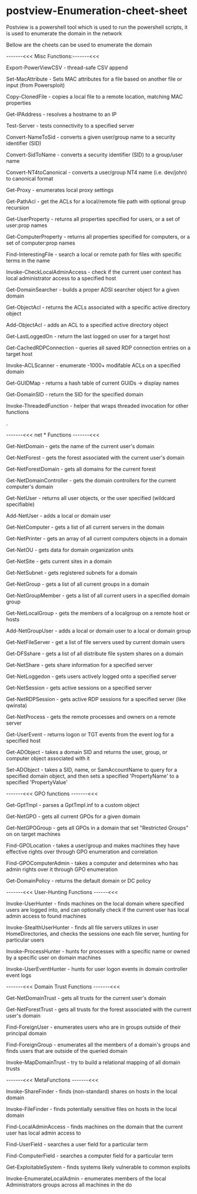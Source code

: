 # postview-Enumeration-cheet-sheet
Postview is a powershell tool which is used to run the powershell scripts, it is used to enumerate the domain in the network

Bellow are the cheets can be used to enumerate the domain

-------<<<  Misc Functions:-------<<<  

Export-PowerViewCSV             -   thread-safe CSV append

Set-MacAttribute                -   Sets MAC attributes for a file based on another file or input (from Powersploit)

Copy-ClonedFile                 -   copies a local file to a remote location, matching MAC properties

Get-IPAddress                   -   resolves a hostname to an IP

Test-Server                     -   tests connectivity to a specified server

Convert-NameToSid               -   converts a given user/group name to a security identifier (SID)

Convert-SidToName               -   converts a security identifier (SID) to a group/user name

Convert-NT4toCanonical          -   converts a user/group NT4 name (i.e. dev/john) to canonical format

Get-Proxy                       -   enumerates local proxy settings

Get-PathAcl                     -   get the ACLs for a local/remote file path with optional group recursion

Get-UserProperty                -   returns all properties specified for users, or a set of user:prop names

Get-ComputerProperty            -   returns all properties specified for computers, or a set of computer:prop names

Find-InterestingFile            -   search a local or remote path for files with specific terms in the name

Invoke-CheckLocalAdminAccess    -   check if the current user context has local administrator access to a specified host

Get-DomainSearcher              -   builds a proper ADSI searcher object for a given domain

Get-ObjectAcl                   -   returns the ACLs associated with a specific active directory object

Add-ObjectAcl                   -   adds an ACL to a specified active directory object

Get-LastLoggedOn                -   return the last logged on user for a target host

Get-CachedRDPConnection         -   queries all saved RDP connection entries on a target host

Invoke-ACLScanner               -   enumerate -1000+ modifable ACLs on a specified domain

Get-GUIDMap                     -   returns a hash table of current GUIDs -> display names

Get-DomainSID                   -   return the SID for the specified domain

Invoke-ThreadedFunction         -   helper that wraps threaded invocation for other functions

.





-------<<<  net * Functions  -------<<<  



Get-NetDomain                   -   gets the name of the current user's domain

Get-NetForest                   -   gets the forest associated with the current user's domain

Get-NetForestDomain             -   gets all domains for the current forest

Get-NetDomainController         -   gets the domain controllers for the current computer's domain

Get-NetUser                     -   returns all user objects, or the user specified (wildcard specifiable)

Add-NetUser                     -   adds a local or domain user

Get-NetComputer                 -   gets a list of all current servers in the domain

Get-NetPrinter                  -   gets an array of all current computers objects in a domain

Get-NetOU                       -   gets data for domain organization units

Get-NetSite                     -   gets current sites in a domain

Get-NetSubnet                   -   gets registered subnets for a domain

Get-NetGroup                    -   gets a list of all current groups in a domain

Get-NetGroupMember              -   gets a list of all current users in a specified domain group

Get-NetLocalGroup               -   gets the members of a localgroup on a remote host or hosts

Add-NetGroupUser                -   adds a local or domain user to a local or domain group

Get-NetFileServer               -   get a list of file servers used by current domain users

Get-DFSshare                    -   gets a list of all distribute file system shares on a domain

Get-NetShare                    -   gets share information for a specified server

Get-NetLoggedon                 -   gets users actively logged onto a specified server

Get-NetSession                  -   gets active sessions on a specified server

Get-NetRDPSession               -   gets active RDP sessions for a specified server (like qwinsta)

Get-NetProcess                  -   gets the remote processes and owners on a remote server

Get-UserEvent                   -   returns logon or TGT events from the event log for a specified host

Get-ADObject                    -   takes a domain SID and returns the user, group, or computer 
                                    object associated with it
                                    
Set-ADObject                    -   takes a SID, name, or SamAccountName to query for a specified
                                    domain object, and then sets a specified 'PropertyName' to a
                                    specified 'PropertyValue'







-------<<<  GPO functions  -------<<<  



Get-GptTmpl                     -   parses a GptTmpl.inf to a custom object

Get-NetGPO                      -   gets all current GPOs for a given domain

Get-NetGPOGroup                 -   gets all GPOs in a domain that set "Restricted Groups" 
                                    on on target machines
                                    
Find-GPOLocation                -   takes a user/group and makes machines they have effective
                                    rights over through GPO enumeration and correlation
                                    
Find-GPOComputerAdmin           -   takes a computer and determines who has admin rights over it
                                    through GPO enumeration
                                    
Get-DomainPolicy                -   returns the default domain or DC policy






-------<<<  User-Hunting Functions  ------<<<  



Invoke-UserHunter               -   finds machines on the local domain where specified users are logged into, and can optionally check if the current user has local admin access to found machines

Invoke-StealthUserHunter        -   finds all file servers utilizes in user HomeDirectories, and checks the sessions one each file server, hunting for particular users

Invoke-ProcessHunter            -   hunts for processes with a specific name or owned by a specific user on domain machines

Invoke-UserEventHunter          -   hunts for user logon events in domain controller event logs





-------<<<  Domain Trust Functions -------<<<  



Get-NetDomainTrust              -   gets all trusts for the current user's domain

Get-NetForestTrust              -   gets all trusts for the forest associated with the current user's domain

Find-ForeignUser                -   enumerates users who are in groups outside of their principal domain

Find-ForeignGroup               -   enumerates all the members of a domain's groups and finds users that are outside of the queried domain

Invoke-MapDomainTrust           -   try to build a relational mapping of all domain trusts





-------<<<  MetaFunctions -------<<<  


Invoke-ShareFinder              -   finds (non-standard) shares on hosts in the local domain

Invoke-FileFinder               -   finds potentially sensitive files on hosts in the local domain

Find-LocalAdminAccess           -   finds machines on the domain that the current user has local admin access to

Find-UserField                  -   searches a user field for a particular term

Find-ComputerField              -   searches a computer field for a particular term

Get-ExploitableSystem           -   finds systems likely vulnerable to common exploits

Invoke-EnumerateLocalAdmin      -   enumerates members of the local Administrators groups across all machines in the do
